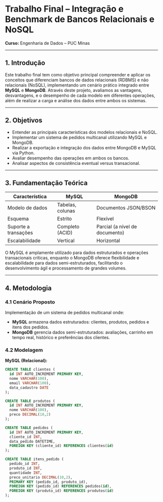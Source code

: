 # Trabalho Final – Integração e Benchmark de Bancos Relacionais e NoSQL  
**Curso:** Engenharia de Dados – PUC Minas

---

## 1. Introdução

Este trabalho final tem como objetivo principal compreender e aplicar os conceitos que diferenciam bancos de dados relacionais (RDBMS) e não relacionais (NoSQL), implementando um cenário prático integrado entre **MySQL** e **MongoDB**. Através deste projeto, avaliamos as vantagens, desvantagens, e o desempenho de cada modelo em diferentes operações, além de realizar a carga e análise dos dados entre ambos os sistemas.

---

## 2. Objetivos

- Entender as principais características dos modelos relacionais e NoSQL.
- Implementar um sistema de pedidos multicanal utilizando MySQL e MongoDB.
- Realizar a exportação e integração dos dados entre MongoDB e MySQL via Python.
- Avaliar desempenho das operações em ambos os bancos.
- Analisar aspectos de consistência eventual versus transacional.

---

## 3. Fundamentação Teórica

| Característica               | MySQL                          | MongoDB                         |
|-----------------------------|--------------------------------|--------------------------------|
| Modelo de dados             | Tabelas, colunas               | Documentos JSON/BSON            |
| Esquema                    | Estrito                        | Flexível                       |
| Suporte a transações       | Completo (ACID)                | Parcial (a nível de documento) |
| Escalabilidade             | Vertical                      | Horizontal                     |

O MySQL é amplamente utilizado para dados estruturados e operações transacionais críticas, enquanto o MongoDB oferece flexibilidade e escalabilidade para dados semi-estruturados, facilitando o desenvolvimento ágil e processamento de grandes volumes.

---

## 4. Metodologia

### 4.1 Cenário Proposto

Implementação de um sistema de pedidos multicanal onde:

- **MySQL** armazena dados estruturados: clientes, produtos, pedidos e itens dos pedidos.
- **MongoDB** gerencia dados semi-estruturados: avaliações, carrinho em tempo real, histórico e preferências dos clientes.

### 4.2 Modelagem

**MySQL (Relacional):**

```sql
CREATE TABLE clientes (
  id INT AUTO_INCREMENT PRIMARY KEY,
  nome VARCHAR(100),
  email VARCHAR(100),
  data_cadastro DATE
);

CREATE TABLE produtos (
  id INT AUTO_INCREMENT PRIMARY KEY,
  nome VARCHAR(100),
  preco DECIMAL(10,2)
);

CREATE TABLE pedidos (
  id INT AUTO_INCREMENT PRIMARY KEY,
  cliente_id INT,
  data_pedido DATETIME,
  FOREIGN KEY (cliente_id) REFERENCES clientes(id)
);

CREATE TABLE itens_pedido (
  pedido_id INT,
  produto_id INT,
  quantidade INT,
  preco_unitario DECIMAL(10,2),
  PRIMARY KEY (pedido_id, produto_id),
  FOREIGN KEY (pedido_id) REFERENCES pedidos(id),
  FOREIGN KEY (produto_id) REFERENCES produtos(id)
);
